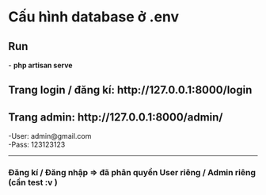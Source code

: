 <h1>Cấu hình database ở .env </h1>
<h2>Run</h2>
- <b>php artisan serve </b>
<h2>Trang login / đăng kí: http://127.0.0.1:8000/login </h2>
<h2>Trang admin: http://127.0.0.1:8000/admin/</h2>
-User: admin@gmail.com
<br />
-Pass: 123123123

<hr />
<h3>Đăng kí / Đăng nhập => đã phân quyền User riêng / Admin riêng (cần test :v )</h3>
